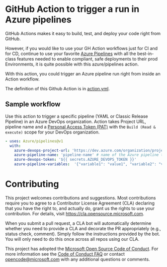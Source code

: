 # GitHub Action to trigger a run in Azure pipelines

GitHub Actions makes it easy to build, test, and deploy your code right from GitHub. 

However, if you would like to use your GH Action workflows just for CI and for CD, continue to use your favorite [Azure Pipelines](https://azure.microsoft.com/en-in/services/devops/pipelines/) with all the best-in-class features needed to enable compliant, safe deployments to their prod Environments, it is quite possible with this azure/pipelines action.

With this action, you could trigger an Azure pipeline run right from inside an Action workflow.

The definition of this Github Action is in [action.yml](https://github.com/Azure/pipelines/blob/master/action.yml).

## Sample workflow 

Use this action to trigger a specific pipeline (YAML or Classic Release Pipeline) in an Azure DevOps organization.
Action takes Project URL, pipeline name and a [Personal Access Token (PAT)](https://learn.microsoft.com/azure/devops/organizations/accounts/use-personal-access-tokens-to-authenticate) with the `Build (Read & execute)` scope for your DevOps organization.

```yaml
- uses: Azure/pipelines@v1
  with:
    azure-devops-project-url: 'https://dev.azure.com/organization/project-name'
    azure-pipeline-name: 'pipeline-name' # name of the Azure pipeline to be triggered
    azure-devops-token: '${{ secrets.AZURE_DEVOPS_TOKEN }}'
    azure-pipeline-variables:  '{"variable1": "value1", "variable2": "value2"}' # optional stringified json
```

# Contributing

This project welcomes contributions and suggestions.  Most contributions require you to agree to a
Contributor License Agreement (CLA) declaring that you have the right to, and actually do, grant us
the rights to use your contribution. For details, visit https://cla.opensource.microsoft.com.

When you submit a pull request, a CLA bot will automatically determine whether you need to provide
a CLA and decorate the PR appropriately (e.g., status check, comment). Simply follow the instructions
provided by the bot. You will only need to do this once across all repos using our CLA.

This project has adopted the [Microsoft Open Source Code of Conduct](https://opensource.microsoft.com/codeofconduct/).
For more information see the [Code of Conduct FAQ](https://opensource.microsoft.com/codeofconduct/faq/) or
contact [opencode@microsoft.com](mailto:opencode@microsoft.com) with any additional questions or comments.
